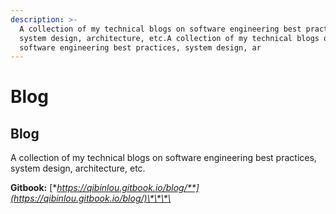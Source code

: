 ```yaml
---
description: >-
  A collection of my technical blogs on software engineering best practices,
  system design, architecture, etc.A collection of my technical blogs on
  software engineering best practices, system design, ar
---
```


# Blog

## Blog 

A collection of my technical blogs on software engineering best practices, system design, architecture, etc.

**Gitbook:** [**https://qibinlou.gitbook.io/blog/**](https://qibinlou.gitbook.io/blog/)\*\*\*\*

